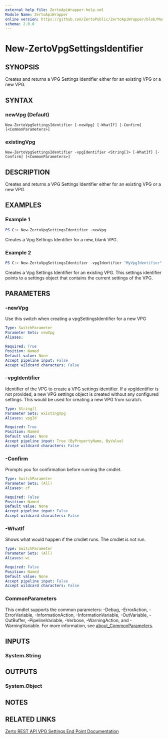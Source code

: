 ```yaml
---
external help file: ZertoApiWrapper-help.xml
Module Name: ZertoApiWrapper
online version: https://github.com/ZertoPublic/ZertoApiWrapper/blob/Master/docs/New-ZertoVpgSettingsIdentifier.md
schema: 2.0.0
---
```


# New-ZertoVpgSettingsIdentifier

## SYNOPSIS
Creates and returns a VPG Settings Identifier either for an existing VPG or a new VPG.

## SYNTAX

### newVpg (Default)
```
New-ZertoVpgSettingsIdentifier [-newVpg] [-WhatIf] [-Confirm] [<CommonParameters>]
```

### existingVpg
```
New-ZertoVpgSettingsIdentifier -vpgIdentifier <String[]> [-WhatIf] [-Confirm] [<CommonParameters>]
```

## DESCRIPTION
Creates and returns a VPG Settings Identifier either for an existing VPG or a new VPG.

## EXAMPLES

### Example 1
```powershell
PS C:> New-ZertoVpgSettingsIdentifier -newVpg
```

Creates a Vpg Settings Identifier for a new, blank VPG.

### Example 2
```powershell
PS C:> New-ZertoVpgSettingsIdentifier -vpgIdentifier "MyVpgIdentifier"
```

Creates a Vpg Settings Identifier for an existing VPG. This settings identifier points to a settings object that contains the current settings of the VPG.

## PARAMETERS

### -newVpg
Use this switch when creating a vpgSettingsIdentifier for a new VPG

```yaml
Type: SwitchParameter
Parameter Sets: newVpg
Aliases:

Required: True
Position: Named
Default value: None
Accept pipeline input: False
Accept wildcard characters: False
```

### -vpgIdentifier
Identifier of the VPG to create a VPG settings identifier.
If a vpgIdentifier is not provided, a new VPG settings object is created without any configured settings.
This would be used for creating a new VPG from scratch.

```yaml
Type: String[]
Parameter Sets: existingVpg
Aliases: vpgId

Required: True
Position: Named
Default value: None
Accept pipeline input: True (ByPropertyName, ByValue)
Accept wildcard characters: False
```

### -Confirm
Prompts you for confirmation before running the cmdlet.

```yaml
Type: SwitchParameter
Parameter Sets: (All)
Aliases: cf

Required: False
Position: Named
Default value: None
Accept pipeline input: False
Accept wildcard characters: False
```

### -WhatIf
Shows what would happen if the cmdlet runs. The cmdlet is not run.

```yaml
Type: SwitchParameter
Parameter Sets: (All)
Aliases: wi

Required: False
Position: Named
Default value: None
Accept pipeline input: False
Accept wildcard characters: False
```

### CommonParameters
This cmdlet supports the common parameters: -Debug, -ErrorAction, -ErrorVariable, -InformationAction, -InformationVariable, -OutVariable, -OutBuffer, -PipelineVariable, -Verbose, -WarningAction, and -WarningVariable. For more information, see [about_CommonParameters](http://go.microsoft.com/fwlink/?LinkID=113216).

## INPUTS

### System.String

## OUTPUTS

### System.Object
## NOTES

## RELATED LINKS

[Zerto REST API VPG Settings End Point Documentation](http://s3.amazonaws.com/zertodownload_docs/Latest/Zerto%20Virtual%20Replication%20Zerto%20Virtual%20Manager%20%28ZVM%29%20-%20vSphere%20Online%20Help/RestfulAPIs/StatusAPIs.5.108.html#)
